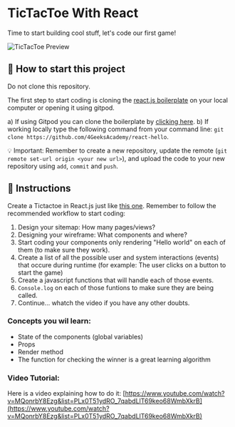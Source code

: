 # TicTacToe With React

Time to start building cool stuff, let's code our first game!

![TicTacToe Preview](https://github.com/breatheco-de/exercise-tictactoe-react/blob/master/preview.gif?raw=true)

## 🌱  How to start this project

Do not clone this repository.

The first step to start coding is cloning the [react.js boilerplate](https://github.com/4GeeksAcademy/react-hello) on your local computer or opening it using gitpod.

a) If using Gitpod you can clone the boilerplate by [clicking here](https://gitpod.io#https://github.com/4GeeksAcademy/react-hello).
b) If working locally type the following command from your command line: `git clone https://github.com/4GeeksAcademy/react-hello`.

💡 Important: Remember to create a new repository, update the remote (`git remote set-url origin <your new url>`), and upload the code to your new repository using `add`, `commit` and `push`.

## 📝 Instructions

Create a Tictactoe in React.js just like [this one](https://github.com/breatheco-de/exercise-tictactoe-react/blob/master/preview.gif?raw=true). Remember to follow the recommended workflow to start coding:

1. Design your sitemap: How many pages/views?
2. Designing your wireframe: What components and where?
3. Start coding your components only rendering "Hello world" on each of them (to make sure they work).
4. Create a list of all the possible user and system interactions (events) that occure during runtime (for example: The user clicks on a button to start the game)
6. Create a javascript functions that will handle each of those events.
7. `Console.log` on each of those funtions to make sure they are being called.
9. Continue... whatch the video if you have any other doubts.

### Concepts you wil learn:

- State of the components (global variables)
- Props
- Render method
- The function for checking the winner is a great learning algorithm

### Video Tutorial:

Here is a video explaining how to do it: [https://www.youtube.com/watch?v=MQonrbY8Ezg&list=PLx0T51ydRO_7qabdLlT69keo68WmbXkrB](https://www.youtube.com/watch?v=MQonrbY8Ezg&list=PLx0T51ydRO_7qabdLlT69keo68WmbXkrB)


